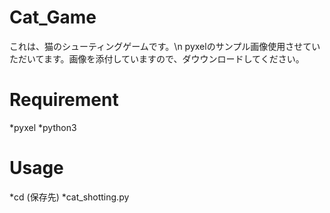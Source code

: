 # Cat_Game
これは、猫のシューティングゲームです。\n
pyxelのサンプル画像使用させていただいてます。画像を添付していますので、ダウウンロードしてください。

# Requirement
*pyxel
*python3

# Usage
*cd (保存先)
*cat_shotting.py
